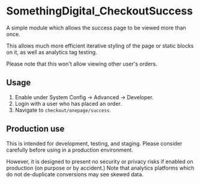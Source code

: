﻿SomethingDigital_CheckoutSuccess
================================

A simple module which allows the success page to be viewed more than once.

This allows much more efficient iterative styling of the page or static blocks on it, as well as analytics tag testing.

Please note that this won't allow viewing other user's orders.


## Usage

1. Enable under System Config -> Advanced -> Developer.
2. Login with a user who has placed an order.
3. Navigate to `checkout/onepage/success`.


## Production use

This is intended for development, testing, and staging.  Please consider carefully before using in a production environment.

However, it is designed to present no security or privacy risks if enabled on production (on purpose or by accident.)  Note that analytics platforms which do not de-duplicate conversions may see skewed data.
